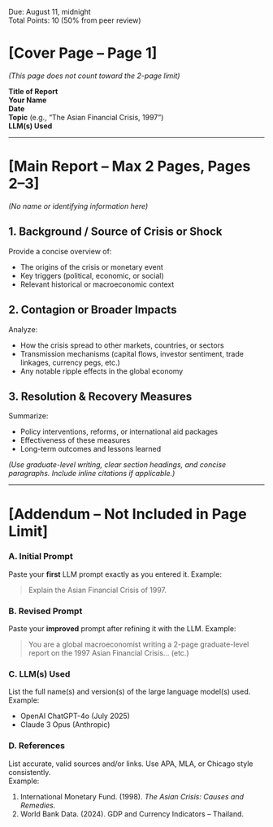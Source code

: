 Due: August 11, midnight  
Total Points: 10 (50% from peer review)  

# [Cover Page – Page 1]  
*(This page does not count toward the 2-page limit)*  

**Title of Report**  
**Your Name**  
**Date**  
**Topic** (e.g., “The Asian Financial Crisis, 1997”)  
**LLM(s) Used**  

---

# [Main Report – Max 2 Pages, Pages 2–3]  
*(No name or identifying information here)*  

## 1. Background / Source of Crisis or Shock  
Provide a concise overview of:  
- The origins of the crisis or monetary event  
- Key triggers (political, economic, or social)  
- Relevant historical or macroeconomic context  

## 2. Contagion or Broader Impacts  
Analyze:  
- How the crisis spread to other markets, countries, or sectors  
- Transmission mechanisms (capital flows, investor sentiment, trade linkages, currency pegs, etc.)  
- Any notable ripple effects in the global economy  

## 3. Resolution & Recovery Measures  
Summarize:  
- Policy interventions, reforms, or international aid packages  
- Effectiveness of these measures  
- Long-term outcomes and lessons learned  

*(Use graduate-level writing, clear section headings, and concise paragraphs. Include inline citations if applicable.)*  

---

# [Addendum – Not Included in Page Limit]  

### A. Initial Prompt  
Paste your **first** LLM prompt exactly as you entered it. Example:  
> Explain the Asian Financial Crisis of 1997.  

### B. Revised Prompt  
Paste your **improved** prompt after refining it with the LLM. Example:  
> You are a global macroeconomist writing a 2-page graduate-level report on the 1997 Asian Financial Crisis… (etc.)  

### C. LLM(s) Used  
List the full name(s) and version(s) of the large language model(s) used. Example:  
- OpenAI ChatGPT-4o (July 2025)  
- Claude 3 Opus (Anthropic)  

### D. References  
List accurate, valid sources and/or links. Use APA, MLA, or Chicago style consistently.  
Example:  
1. International Monetary Fund. (1998). *The Asian Crisis: Causes and Remedies.*  
2. World Bank Data. (2024). GDP and Currency Indicators – Thailand.  
